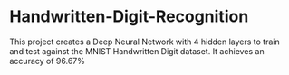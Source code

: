 # Handwritten-Digit-Recognition
This project creates a Deep Neural Network with 4 hidden layers to train and test against the MNIST Handwritten Digit dataset.
It achieves an accuracy of 96.67%

